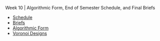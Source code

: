 Week 10 | Algorithmic Form, End of Semester Schedule, and Final Briefs

- [Schedule](schedule.md)
- [Briefs](briefs.md)
- [Algorithmic Form](algo.md)
- [Voronoi Designs](examples.md)
